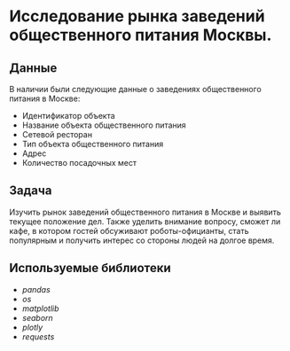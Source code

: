 # Исследование рынка заведений общественного питания Москвы.


## Данные

В наличии были следующие данные о заведениях общественного питания в Москве:
- Идентификатор объекта
- Название объекта общественного питания
- Сетевой ресторан
- Тип объекта общественного питания
- Адрес
- Количество посадочных мест
  
## Задача

Изучить рынок заведений общественного питания в Москве и выявить текущее положение дел. Также уделить внимание вопросу, сможет ли кафе, в котором гостей обсуживают роботы-официанты, стать популярным и получить интерес со стороны людей на долгое время.  

## Используемые библиотеки
* *pandas*
* *os* 
* *matplotlib*
* *seaborn* 
* *plotly* 
* *requests*